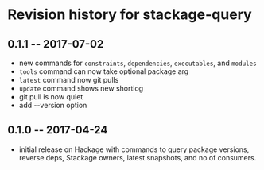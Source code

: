 # Revision history for stackage-query

## 0.1.1  -- 2017-07-02

* new commands for `constraints`, `dependencies`, `executables`, and `modules`
* `tools` command can now take optional package arg
* `latest` command now git pulls
* `update` command shows new shortlog
* git pull is now quiet
* add --version option

## 0.1.0  -- 2017-04-24

* initial release on Hackage with commands to query package versions,
  reverse deps, Stackage owners, latest snapshots, and no of consumers.
